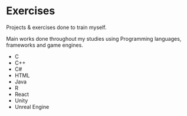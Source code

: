 # Exercises

Projects & exercises done to train myself.

Main works done throughout my studies using Programming languages, frameworks and game engines.

- C 
- C++
- C#
- HTML
- Java
- R
- React
- Unity
- Unreal Engine
